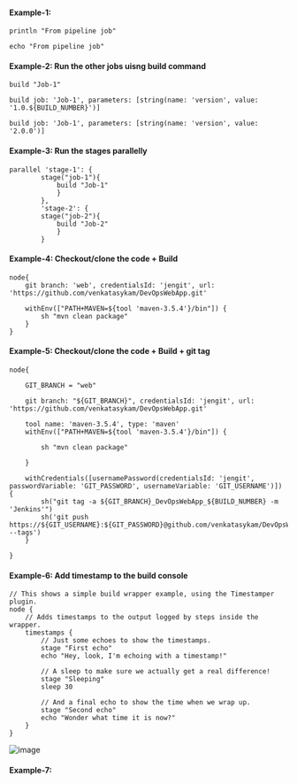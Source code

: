 #### Example-1:

    println "From pipeline job"

    echo "From pipeline job"

#### Example-2: Run the other jobs uisng build command

    build "Job-1"
    
    build job: 'Job-1', parameters: [string(name: 'version', value: '1.0.${BUILD_NUMBER}')]
    
    build job: 'Job-1', parameters: [string(name: 'version', value: '2.0.0')]
    
#### Example-3: Run the stages parallelly

    parallel 'stage-1': {
            stage("job-1"){
                build "Job-1"
                }
            },
            'stage-2': {
            stage("job-2"){
                build "Job-2"
                }
            }

#### Example-4: Checkout/clone the code + Build

    node{
        git branch: 'web', credentialsId: 'jengit', url: 'https://github.com/venkatasykam/DevOpsWebApp.git'

        withEnv(["PATH+MAVEN=${tool 'maven-3.5.4'}/bin"]) {
            sh "mvn clean package"
        }
    }
    
#### Example-5: Checkout/clone the code + Build + git tag

    node{

        GIT_BRANCH = "web"

        git branch: "${GIT_BRANCH}", credentialsId: 'jengit', url: 'https://github.com/venkatasykam/DevOpsWebApp.git'

        tool name: 'maven-3.5.4', type: 'maven'
        withEnv(["PATH+MAVEN=${tool 'maven-3.5.4'}/bin"]) {

            sh "mvn clean package"

        }

        withCredentials([usernamePassword(credentialsId: 'jengit', passwordVariable: 'GIT_PASSWORD', usernameVariable: 'GIT_USERNAME')]) {
            sh("git tag -a ${GIT_BRANCH}_DevOpsWebApp_${BUILD_NUMBER} -m 'Jenkins'")
            sh('git push https://${GIT_USERNAME}:${GIT_PASSWORD}@github.com/venkatasykam/DevOpsWebApp.git --tags')
        }

    }
    
#### Example-6: Add timestamp to the build console

    // This shows a simple build wrapper example, using the Timestamper plugin.
    node {
        // Adds timestamps to the output logged by steps inside the wrapper.
        timestamps {
            // Just some echoes to show the timestamps.
            stage "First echo"
            echo "Hey, look, I'm echoing with a timestamp!"

            // A sleep to make sure we actually get a real difference!
            stage "Sleeping"
            sleep 30

            // And a final echo to show the time when we wrap up.
            stage "Second echo"
            echo "Wonder what time it is now?"
        }
    }
    
  ![image](https://user-images.githubusercontent.com/24622526/55305402-e31ce180-546d-11e9-9c42-993b7ebb9355.png)
  
  #### Example-7: 
